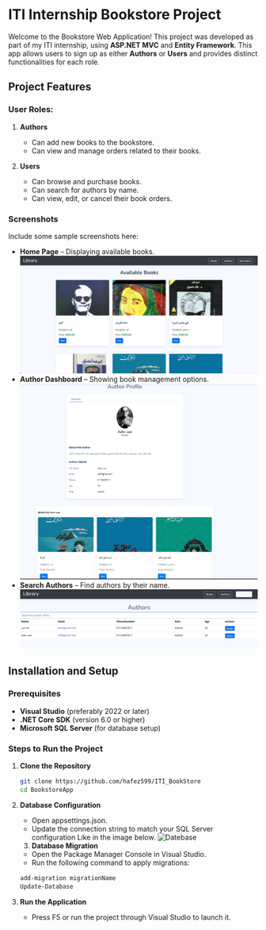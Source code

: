 # ITI Internship Bookstore Project

Welcome to the Bookstore Web Application! This project was developed as part of my ITI internship, using **ASP.NET MVC** and **Entity Framework**. This app allows users to sign up as either **Authors** or **Users** and provides distinct functionalities for each role.

## Project Features

### User Roles:
1. **Authors**
   - Can add new books to the bookstore.
   - Can view and manage orders related to their books.
   
2. **Users**
   - Can browse and purchase books.
   - Can search for authors by name.
   - Can view, edit, or cancel their book orders.

### Screenshots
Include some sample screenshots here:

- **Home Page** – Displaying available books.
![Home Page](/Images/view%20availabe%20books.jpg)
- **Author Dashboard** – Showing book management options.
![Author Dashboard](/Images/view%20author%20profile.jpg)
- **Search Authors** – Find authors by their name.
![Home](/Images/search%20by%20author%20name.jpg)

## Installation and Setup

### Prerequisites
- **Visual Studio** (preferably 2022 or later)
- **.NET Core SDK** (version 6.0 or higher)
- **Microsoft SQL Server** (for database setup)

### Steps to Run the Project
1. **Clone the Repository**
   ```bash
   git clone https://github.com/hafez599/ITI_BookStore
   cd BookstoreApp

2. **Database Configuration**
    - Open appsettings.json.
    - Update the connection string to match your SQL Server configuration Like in the image below.
    ![Datebase](/Images/database.jpg)

    3. **Database Migration**
    - Open the Package Manager Console in Visual Studio.
    - Run the following command to apply migrations:
    ```bash
    add-migration migrationName
    Update-Database

3. **Run the Application**
    - Press F5 or run the project through Visual Studio to launch it.
